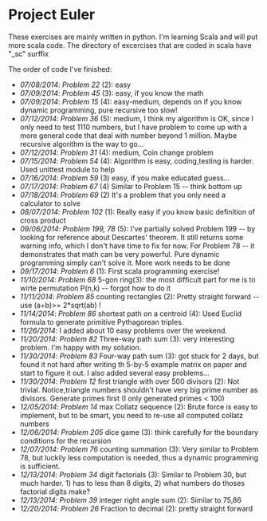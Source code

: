 Project Euler
=============

These exercises are mainly written in python. I'm learning Scala and will put
more scala code. The directory of excercises that are coded in scala have "_sc"
surffix

The order of code I've finished:

  * _07/08/2014_: *Problem 22* (2): easy  
  * _07/09/2014_: *Problem 45* (3): easy, if you know the math  
  * _07/09/2014_: *Problem 15* (4): easy-medium, depends on if you know dynamic programming, 
                                    pure recursive too slow!
  * _07/12/2014_: *Problem 36* (5): medium, I think my algorithm is OK, since I only need to 
                                    test 1110 numbers, but I have problem to come up with a 
                                    more general code that deal with number beyond 1 million.
                                    Maybe recursive algorithm is the way to go...
  * _07/12/2014_: *Problem 31* (4): medium, Coin change problem
  * _07/15/2014_: *Problem 54* (4): Algorithm is easy, coding,testing is harder. Used unittest module to help
  * _07/16/2014_: *Problem 59* (3) easy, if you make educated guess...
  * _07/17/2014_: *Problem 67* (4) Similar to Problem 15 -- think bottom up
  * _07/18/2014_: *Problem 69* (2) It's a problem that you only need a calculator to solve
  * _08/07/2014_: *Problem 102* (1): Really easy if you know basic definition of cross product
  * _09/06/2014_: *Problem 199, 78* (5): I've partially solved Problem 199 -- by looking for reference about Descartes' theorem. It still returns some warning info, which I don't have time to fix for now. For Problem 78 -- it demonstrates that math can be very powerful. Pure dynamic programming simply can't solve it. More work needs to be done
  * _09/17/2014_: *Problem 6* (1): First scala programming exercise!
  * _11/10/2014_: *Problem 68* 5-gon ring(3): the most difficult part for me is to wirte permutation P(n,k) -- forgot how to do it
  * _11/11/2014_: *Problem 85* counting rectangles (2): Pretty straight forward -- use (a+b)>= 2*sqrt(ab) !
  * _11/14/2014_: *Problem 86* shortest path on a centroid (4): Used Euclid formula to generate primitive Pythagorean triples. 
  * _11/26/2014_: I added about 10 easy problems over the weekend.
  * _11/20/2014_: *Problem 82* Three-way path sum (3): very interesting problem. I'm happy with my solution.
  * _11/30/2014_: *Problem 83* Four-way path sum (3): got stuck for 2 days, but found it not hard after writing th 5-by-5 example matrix on paper and start to figure it out. I also added several easy problems... 
  * _11/30/2014_: *Problem 12* first triangle with over 500 divisors (2): Not trivial. Notice,triangle numbers shouldn't have very big prime number as divisors. Generate primes first (I only generated primes < 100)
  * _12/05/2014_: *Problem 14* max Collatz sequence (2): Brute force is easy to implement, but to be smart, you need to re-use all computed collatz numbers
  * _12/06/2014_: *Problem 205* dice game (3): think carefully for the boundary conditions for the recursion 
  * _12/07/2014_: *Problem 76* counting summation (3): Very similar to Problem 78, but luckily less computation is needed, thus a dynamic programming is sufficient.
  * _12/13/2014_: *Problem 34* digit factorials (3): Similar to Problem 30, but much harder. 1) has to less than 8 digits, 2) what numbers do thoses factorial digits make?
  * _12/13/2014_: *Problem 39* integer right angle sum (2): Similar to 75,86
  * _12/20/2014_: *Problem 26* Fraction to decimal (2): pretty straight forward 
 
